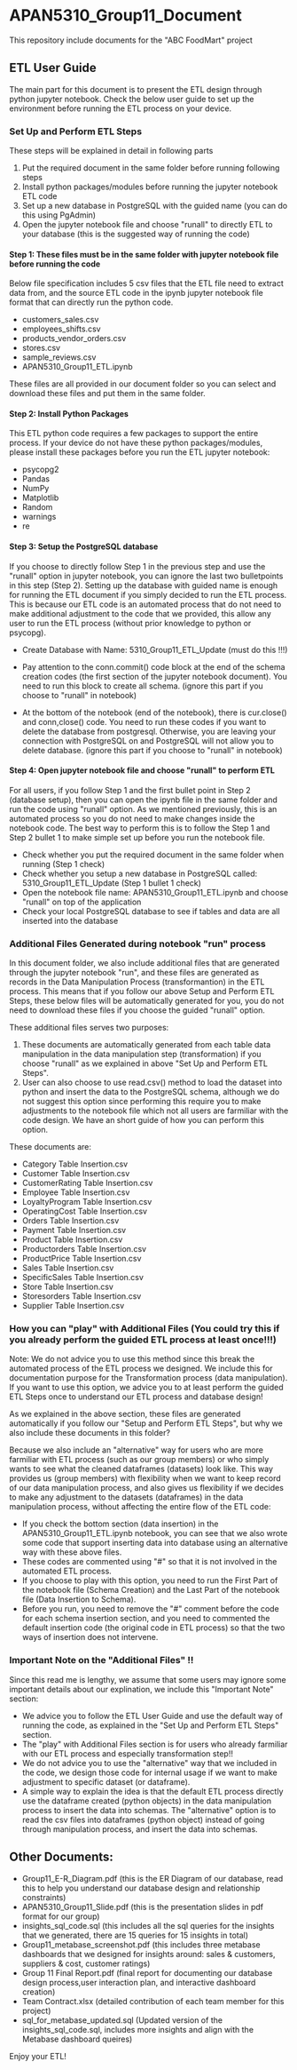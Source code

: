# APAN5310_Group11_Document
This repository include documents for the "ABC FoodMart" project 

## ETL User Guide
The main part for this document is to present the ETL design through python jupyter notebook. Check the below user guide to set up the environment before running the ETL process on your device.

### Set Up and Perform ETL Steps
These steps will be explained in detail in following parts
1. Put the required document in the same folder before running following steps
2. Install python packages/modules before running the jupyter notebook ETL code
3. Set up a new database in PostgreSQL with the guided name (you can do this using PgAdmin)
4. Open the jupyter notebook file and choose "runall" to directly ETL to your database (this is the suggested way of running the code)

#### Step 1: These files must be in the same folder with jupyter notebook file before running the code
Below file specification includes 5 csv files that the ETL file need to extract data from, and the source ETL code in the ipynb jupyter notebook file format that can directly run the python code.

- customers_sales.csv
- employees_shifts.csv
- products_vendor_orders.csv
- stores.csv
- sample_reviews.csv
- APAN5310_Group11_ETL.ipynb

These files are all provided in our document folder so you can select and download these files and put them in the same folder.

#### Step 2: Install Python Packages
This ETL python code requires a few packages to support the entire process. If your device do not have these python packages/modules, please install these packages before you run the ETL jupyter notebook:

- psycopg2
- Pandas
- NumPy
- Matplotlib
- Random
- warnings
- re


#### Step 3: Setup the PostgreSQL database
If you choose to directly follow Step 1 in the previous step and use the "runall" option in jupyter notebook, you can ignore the last two bulletpoints in this step (Step 2). Setting up the database with guided name is enough for running the ETL document if you simply decided to run the ETL process. This is because our ETL code is an automated process that do not need to make additional adjustment to the code that we provided, this allow any user to run the ETL process (without prior knowledge to python or psycopg).

- Create Database with Name: 5310_Group11_ETL_Update (must do this !!!)

- Pay attention to the conn.commit() code block at the end of the schema creation codes (the first section of the jupyter notebook document). You need to run this block to create all schema. (ignore this part if you choose to "runall" in notebook)
- At the bottom of the notebook (end of the notebook), there is cur.close() and conn,close() code. You need to run these codes if you want to delete the database from postgresql. Otherwise, you are leaving your connection with PostgreSQL on and PostgreSQL will not allow you to delete database. (ignore this part if you choose to "runall" in notebook)

#### Step 4: Open jupyter notebook file and choose "runall" to perform ETL
For all users, if you follow Step 1 and the first bullet point in Step 2 (database setup), then you can open the ipynb file in the same folder and run the code using "runall" option. As we mentioned previously, this is an automated process so you do not need to make changes inside the notebook code. The best way to perform this is to follow the Step 1 and Step 2 bullet 1 to make simple set up before you run the notebook file.

- Check whether you put the required document in the same folder when running (Step 1 check)
- Check whether you setup a new database in PostgreSQL called: 5310_Group11_ETL_Update (Step 1 bullet 1 check)
- Open the notebook file name: APAN5310_Group11_ETL.ipynb and choose "runall" on top of the application
- Check your local PostgreSQL database to see if tables and data are all inserted into the database

### Additional Files Generated during notebook "run" process

In this document folder, we also include additional files that are generated through the jupyter notebook "run", and these files are generated as records in the Data Manipulation Process (transformantion) in the ETL process. This means that if you follow our above Setup and Perform ETL Steps, these below files will be automatically generated for you, you do not need to download these files if you choose the guided "runall" option.

These additional files serves two purposes:
1. These documents are automatically generated from each table data manipulation in the data manipulation step (transformation) if you choose "runall" as we explained in above "Set Up and Perform ETL Steps".
2. User can also choose to use read.csv() method to load the dataset into python and insert the data to the PostgreSQL schema, although we do not suggest this option since performing this require you to make adjustments to the notebook file which not all users are farmiliar with the code design. We have an short guide of how you can perform this option.

These documents are:
- Category Table Insertion.csv
- Customer Table Insertion.csv
- CustomerRating Table Insertion.csv
- Employee Table Insertion.csv
- LoyaltyProgram Table Insertion.csv
- OperatingCost Table Insertion.csv
- Orders Table Insertion.csv
- Payment Table Insertion.csv
- Product Table Insertion.csv
- Productorders Table Insertion.csv
- ProductPrice Table Insertion.csv
- Sales Table Insertion.csv
- SpecificSales Table Insertion.csv
- Store Table Insertion.csv
- Storesorders Table Insertion.csv
- Supplier Table Insertion.csv

### How you can "play" with Additional Files (You could try this if you already perform the guided ETL process at least once!!!)

Note: We do not advice you to use this method since this break the automated process of the ETL process we designed. We include this for documentation purpose for the Transformation process (data manipulation). If you want to use this option, we advice you to at least perform the guided ETL Steps once to understand our ETL process and database design!

As we explained in the above section, these files are generated automatically if you follow our "Setup and Perform ETL Steps", but why we also include these documents in this folder? 

Because we also include an "alternative" way for users who are more farmiliar with ETL process (such as our group members) or who simply wants to see what the cleaned dataframes (datasets) look like. This way provides us (group members) with flexibility when we want to keep record of our data manipulation process, and also gives us flexibility if we decides to make any adjustment to the datasets (dataframes) in the data manipulation process, without affecting the entire flow of the ETL code:
- If you check the bottom section (data insertion) in the APAN5310_Group11_ETL.ipynb notebook, you can see that we also wrote some code that support inserting data into database using an alternative way with these above files.
- These codes are commented using "#" so that it is not involved in the automated ETL process. 
- If you choose to play with this option, you need to run the First Part of the notebook file (Schema Creation) and the Last Part of the notebook file (Data Insertion to Schema).
- Before you run, you need to remove the "#" comment before the code for each schema insertion section, and you need to commented the default insertion code (the original code in ETL process) so that the two ways of insertion does not intervene.

### Important Note on the "Additional Files" !!

Since this read me is lengthy, we assume that some users may ignore some important details about our explination, we include this "Important Note" section:

- We advice you to follow the ETL User Guide and use the default way of running the code, as explained in the "Set Up and Perform ETL Steps" section.
- The "play" with Additional Files section is for users who already farmiliar with our ETL process and especially transformation step!!
- We do not advice you to use the "alternative" way that we included in the code, we design those code for internal usage if we want to make adjustment to specific dataset (or dataframe).
- A simple way to explain the idea is that the default ETL process directly use the dataframe created (python objects) in the data manipulation process to insert the data into schemas. The "alternative" option is to read the csv files into dataframes (python object) instead of going through manipulation process, and insert the data into schemas.

## Other Documents:

- Group11_E-R_Diagram.pdf (this is the ER Diagram of our database, read this to help you understand our database design and relationship constraints)
- APAN5310_Group11_Slide.pdf (this is the presentation slides in pdf format for our group)
- insights_sql_code.sql (this includes all the sql queries for the insights that we generated, there are 15 queries for 15 insights in total)
- Group11_metabase_screenshot.pdf (this includes three metabase dashboards that we designed for insights around: sales & customers, suppliers & cost, customer ratings)
- Group 11 Final Report.pdf (final report for documenting our database design process,user interaction plan, and interactive dashboard creation)
- Team Contract.xlsx (detailed contribution of each team member for this project)
- sql_for_metabase_updated.sql (Updated version of the insights_sql_code.sql, includes more insights and align with the Metabase dashboard queires)

Enjoy your ETL!
